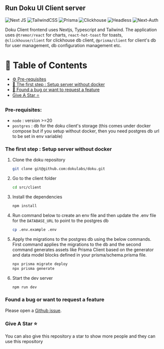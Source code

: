 ## Run Doku UI Client server
![Next JS](https://img.shields.io/badge/Next-black?style=for-the-badge&logo=next.js&logoColor=white) ![TailwindCSS](https://img.shields.io/badge/tailwindcss-%2338B2AC.svg?style=for-the-badge&logo=tailwind-css&logoColor=white) ![Prisma](https://img.shields.io/badge/Prisma-3982CE?style=for-the-badge&logo=Prisma&logoColor=white) ![Clickhouse](https://img.shields.io/badge/clickhouse-faff69?style=for-the-badge&logo=clickhouse
) ![Headless](https://img.shields.io/badge/headlessui-6dc0fd?style=for-the-badge&logo=headlessui
) ![Next-Auth](https://img.shields.io/badge/next-auth-2cfefe?style=for-the-badge&logo=next-auth
)

Doku Client frontend uses Nextjs, Typescript and Tailwind. The application uses `@tremor/react` for charts, `react-hot-toast` for toasts, `@clickhouse/client` for clickhouse db client, `@prisma/client` for client's db for user management, db configuration management etc.

# 📖 Table of Contents
- [⚙️ Pre-requisites](#-pre-requisites)
- [📌 The first step : Setup server without docker](#-the-first-step--setup-server-without-docker)
- [🔌 Found a bug or want to request a feature](#found-a-bug-or-want-to-request-a-feature)
- [Give A Star ⭐](#give-a-star-)

### Pre-requisites:
- `node` : version >=20
- `postgres` : db for the doku client's storage (this comes under docker compose but if you setup without docker, then you need postgres db url to be set in env variable)
 
### The first step : Setup server without docker
1. Clone the doku repository 
    ```sh 
    git clone git@github.com:dokulabs/doku.git
    ````
2. Go to the client folder
    ```sh 
    cd src/client
    ````
3. Install the dependencies
    ```sh 
    npm install
    ````
4. Run command below to create an env file and then update the .env file for the `DATABASE_URL` to point to the postgres db
    ```sh 
    cp .env.example .env
    ````
5. Apply the migrations to the postgres db using the below commands. First command applies the migrations to the db and the second command generates assets like Prisma Client based on the generator and data model blocks defined in your prisma/schema.prisma file.
    ```sh 
    npx prisma migrate deploy
    npx prisma generate
    ````
6. Start the dev server
    ```sh 
    npm run dev
    ````

### Found a bug or want to request a feature

Please open a [Github issue](https://github.com/dokulabs/doku/issues/new/choose).

### Give A Star ⭐

You can also give this repository a star to show more people and they can use this repository